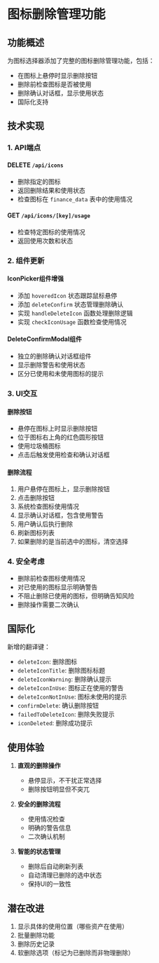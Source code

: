 # 图标删除管理功能

## 功能概述

为图标选择器添加了完整的图标删除管理功能，包括：
- 在图标上悬停时显示删除按钮
- 删除前检查图标是否被使用
- 删除确认对话框，显示使用状态
- 国际化支持

## 技术实现

### 1. API端点

#### DELETE `/api/icons`
- 删除指定的图标
- 返回删除结果和使用状态
- 检查图标在 `finance_data` 表中的使用情况

#### GET `/api/icons/[key]/usage`
- 检查特定图标的使用情况
- 返回使用次数和状态

### 2. 组件更新

#### IconPicker组件增强
- 添加 `hoveredIcon` 状态跟踪鼠标悬停
- 添加 `deleteConfirm` 状态管理删除确认
- 实现 `handleDeleteIcon` 函数处理删除逻辑
- 实现 `checkIconUsage` 函数检查使用情况

#### DeleteConfirmModal组件
- 独立的删除确认对话框组件
- 显示删除警告和使用状态
- 区分已使用和未使用图标的提示

### 3. UI交互

#### 删除按钮
- 悬停在图标上时显示删除按钮
- 位于图标右上角的红色圆形按钮
- 使用垃圾桶图标
- 点击后触发使用检查和确认对话框

#### 删除流程
1. 用户悬停在图标上，显示删除按钮
2. 点击删除按钮
3. 系统检查图标使用情况
4. 显示确认对话框，包含使用警告
5. 用户确认后执行删除
6. 刷新图标列表
7. 如果删除的是当前选中的图标，清空选择

### 4. 安全考虑

- 删除前检查图标使用情况
- 对已使用的图标显示明确警告
- 不阻止删除已使用的图标，但明确告知风险
- 删除操作需要二次确认

## 国际化

新增的翻译键：
- `deleteIcon`: 删除图标
- `deleteIconTitle`: 删除图标标题
- `deleteIconWarning`: 删除确认提示
- `deleteIconInUse`: 图标正在使用的警告
- `deleteIconNotInUse`: 图标未使用的提示
- `confirmDelete`: 确认删除按钮
- `failedToDeleteIcon`: 删除失败提示
- `iconDeleted`: 删除成功提示

## 使用体验

1. **直观的删除操作**
   - 悬停显示，不干扰正常选择
   - 删除按钮明显但不突兀

2. **安全的删除流程**
   - 使用情况检查
   - 明确的警告信息
   - 二次确认机制

3. **智能的状态管理**
   - 删除后自动刷新列表
   - 自动清理已删除的选中状态
   - 保持UI的一致性

## 潜在改进

1. 显示具体的使用位置（哪些资产在使用）
2. 批量删除功能
3. 删除历史记录
4. 软删除选项（标记为已删除而非物理删除）